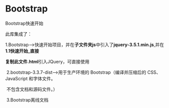 # Bootstrap
Bootstrap快速开始

此库集成了：

​	1.Bootstrap——>快速开始项目，并在**子文件夹js**中引入了**jquery-3.5.1.min.js**,并在**1.1快速开始_直接**

**复制此文件.html**引入JQuery，可直接使用

​	2.bootstrap-3.3.7-dist——>用于生产环境的 Bootstrap（编译并压缩后的 CSS、JavaScript 和字体文件。

​													不包含文档和源码文件。）

​	3.Bootstrap离线文档